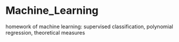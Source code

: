 # Machine_Learning
homework of machine learning: supervised classification, polynomial regression, theoretical measures 
